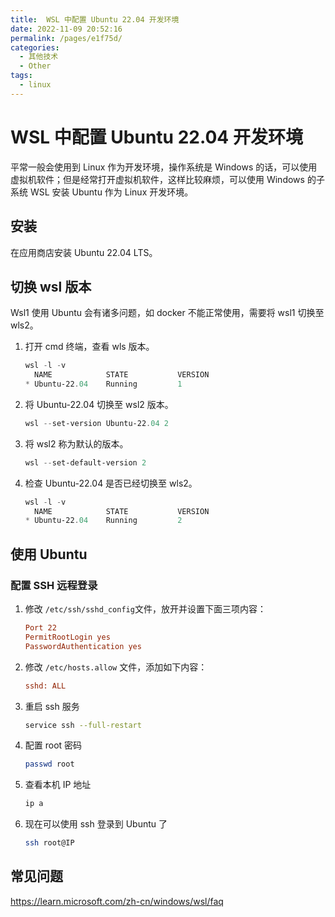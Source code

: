 ```yaml
---
title:  WSL 中配置 Ubuntu 22.04 开发环境
date: 2022-11-09 20:52:16
permalink: /pages/e1f75d/
categories:
  - 其他技术
  - Other
tags:
  - linux
---
```

#  WSL 中配置 Ubuntu 22.04 开发环境

平常一般会使用到 Linux 作为开发环境，操作系统是 Windows 的话，可以使用虚拟机软件；但是经常打开虚拟机软件，这样比较麻烦，可以使用 Windows 的子系统 WSL 安装 Ubuntu 作为 Linux 开发环境。

## 安装

在应用商店安装 Ubuntu 22.04 LTS。

## 切换 wsl 版本

Wsl1 使用  Ubuntu 会有诸多问题，如 docker 不能正常使用，需要将 wsl1 切换至 wls2。

1. 打开 cmd 终端，查看 wls 版本。

   ```powershell
   wsl -l -v
     NAME            STATE           VERSION
   * Ubuntu-22.04    Running         1
   ```

2. 将 Ubuntu-22.04 切换至 wsl2 版本。

   ```powershell
   wsl --set-version Ubuntu-22.04 2
   ```

3. 将 wsl2 称为默认的版本。

   ```powershell
   wsl --set-default-version 2
   ```

4. 检查 Ubuntu-22.04 是否已经切换至 wls2。

   ```powershell
   wsl -l -v
     NAME            STATE           VERSION
   * Ubuntu-22.04    Running         2
   ```

## 使用 Ubuntu

### 配置 SSH 远程登录

1. 修改 `/etc/ssh/sshd_config`文件，放开并设置下面三项内容：

   ```ini
   Port 22
   PermitRootLogin yes
   PasswordAuthentication yes
   ```

2. 修改 `/etc/hosts.allow` 文件，添加如下内容：

   ```ini
   sshd: ALL
   ```

3. 重启 ssh 服务

   ```bash
   service ssh --full-restart
   ```

4. 配置 root 密码

   ```bash
   passwd root
   ```

5. 查看本机 IP 地址

   ```bash
   ip a
   ```

6. 现在可以使用 ssh 登录到 Ubuntu 了

   ```bash
   ssh root@IP
   ```


## 常见问题

https://learn.microsoft.com/zh-cn/windows/wsl/faq